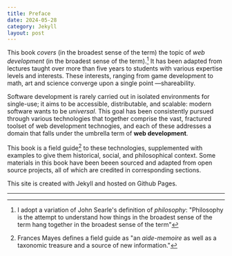 ```yaml
---
title: Preface
date: 2024-05-28
category: Jekyll
layout: post
---
```


This book *covers* (in the broadest sense of the term) the 
topic of *web development* (in the broadest sense of the 
term).[^1] 
It has been adapted from lectures taught over 
more 
than five years to students with various expertise levels 
and interests. These interests, ranging from game 
development to math, art and science converge upon a single 
point &mdash;shareability.

Software development is rarely carried out in isolated 
environments for single-use; it aims to be accessible, 
distributable, and scalable: modern software wants to be 
*universal*. This goal has been consistently pursued through 
various technologies that together comprise the vast, 
fractured toolset of web development technogies, and each of 
these addresses a domain that falls under the umbrella term 
of **web development**.

This book is a field guide[^2] to these technologies, 
supplemented with examples to give them historical, social, 
and philosophical context. Some materials in this book have 
been beeen sourced and adapted from open source projects, 
all of which are credited in corresponding sections.

This site is created with Jekyll and hosted on Github Pages.

---
 
[^1]: I adopt a variation of John Searle's definition of *philosophy*: "Philosophy is the attempt to understand how things in the broadest sense of the term hang together in the broadest sense of the term"

[^2]: Frances Mayes defines a field guide as "an *aide-memoire* as well as a taxonomic treasure and a source of new information."
